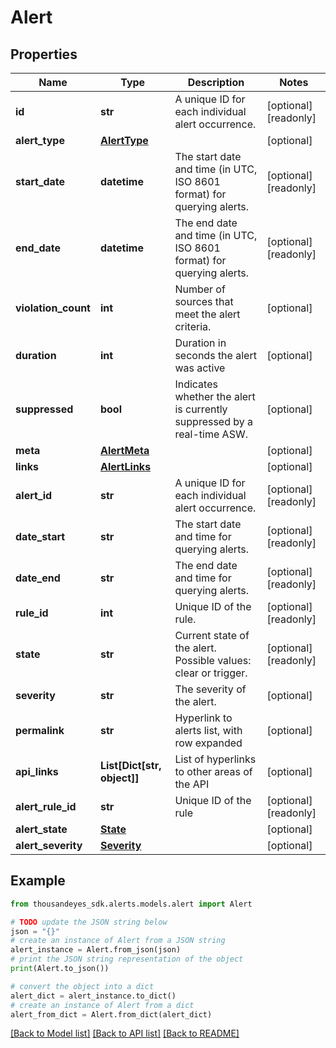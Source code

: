 # Alert


## Properties

Name | Type | Description | Notes
------------ | ------------- | ------------- | -------------
**id** | **str** | A unique ID for each individual alert occurrence. | [optional] [readonly] 
**alert_type** | [**AlertType**](AlertType.md) |  | [optional] 
**start_date** | **datetime** | The start date and time (in UTC, ISO 8601 format) for querying alerts. | [optional] [readonly] 
**end_date** | **datetime** | The end date and time (in UTC, ISO 8601 format) for querying alerts. | [optional] [readonly] 
**violation_count** | **int** | Number of sources that meet the alert criteria. | [optional] 
**duration** | **int** | Duration in seconds the alert was active | [optional] 
**suppressed** | **bool** | Indicates whether the alert is currently suppressed by a real-time ASW. | [optional] 
**meta** | [**AlertMeta**](AlertMeta.md) |  | [optional] 
**links** | [**AlertLinks**](AlertLinks.md) |  | [optional] 
**alert_id** | **str** | A unique ID for each individual alert occurrence. | [optional] [readonly] 
**date_start** | **str** | The start date and time for querying alerts. | [optional] [readonly] 
**date_end** | **str** | The end date and time for querying alerts. | [optional] [readonly] 
**rule_id** | **int** | Unique ID of the rule. | [optional] [readonly] 
**state** | **str** | Current state of the alert. Possible values: clear or trigger. | [optional] [readonly] 
**severity** | **str** | The severity of the alert. | [optional] 
**permalink** | **str** | Hyperlink to alerts list, with row expanded | [optional] 
**api_links** | **List[Dict[str, object]]** | List of hyperlinks to other areas of the API | [optional] 
**alert_rule_id** | **str** | Unique ID of the rule | [optional] [readonly] 
**alert_state** | [**State**](State.md) |  | [optional] 
**alert_severity** | [**Severity**](Severity.md) |  | [optional] 

## Example

```python
from thousandeyes_sdk.alerts.models.alert import Alert

# TODO update the JSON string below
json = "{}"
# create an instance of Alert from a JSON string
alert_instance = Alert.from_json(json)
# print the JSON string representation of the object
print(Alert.to_json())

# convert the object into a dict
alert_dict = alert_instance.to_dict()
# create an instance of Alert from a dict
alert_from_dict = Alert.from_dict(alert_dict)
```
[[Back to Model list]](../README.md#documentation-for-models) [[Back to API list]](../README.md#documentation-for-api-endpoints) [[Back to README]](../README.md)


